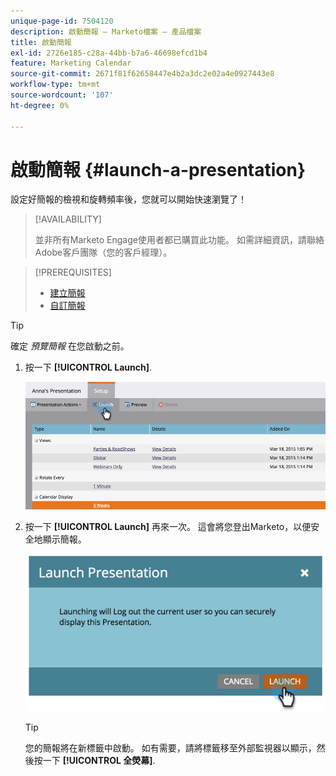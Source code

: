 ```yaml
---
unique-page-id: 7504120
description: 啟動簡報 — Marketo檔案 — 產品檔案
title: 啟動簡報
exl-id: 2726e185-c28a-44bb-b7a6-46698efcd1b4
feature: Marketing Calendar
source-git-commit: 2671f81f62658447e4b2a3dc2e02a4e0927443e8
workflow-type: tm+mt
source-wordcount: '107'
ht-degree: 0%

---
```


# 啟動簡報 {#launch-a-presentation}

設定好簡報的檢視和旋轉頻率後，您就可以開始快速瀏覽了！

>[!AVAILABILITY]
>
>
>並非所有Marketo Engage使用者都已購買此功能。 如需詳細資訊，請聯絡Adobe客戶團隊（您的客戶經理）。

>[!PREREQUISITES]
>
>* [建立簡報](/help/marketo/product-docs/core-marketo-concepts/marketing-calendar/calendar-hd/create-a-presentation.md)
>* [自訂簡報](/help/marketo/product-docs/core-marketo-concepts/marketing-calendar/calendar-hd/customize-a-presentation.md)

>[!TIP]
>
>確定 _預覽簡報_ 在您啟動之前。

1. 按一下 **[!UICONTROL Launch]**.

   ![](assets/image2015-3-20-14-3a4-3a18.png)

1. 按一下 **[!UICONTROL Launch]** 再來一次。 這會將您登出Marketo，以便安全地顯示簡報。

   ![](assets/image2015-3-20-14-3a5-3a34.png)

   >[!TIP]
   >
   >您的簡報將在新標籤中啟動。 如有需要，請將標籤移至外部監視器以顯示，然後按一下 **[!UICONTROL 全熒幕]**.
